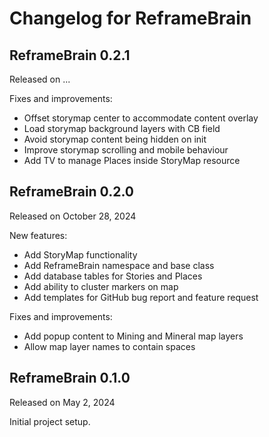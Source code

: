 # Changelog for ReframeBrain

## ReframeBrain 0.2.1
Released on ...

Fixes and improvements:
- Offset storymap center to accommodate content overlay
- Load storymap background layers with CB field
- Avoid storymap content being hidden on init
- Improve storymap scrolling and mobile behaviour
- Add TV to manage Places inside StoryMap resource

## ReframeBrain 0.2.0
Released on October 28, 2024

New features:
- Add StoryMap functionality
- Add ReframeBrain namespace and base class
- Add database tables for Stories and Places
- Add ability to cluster markers on map
- Add templates for GitHub bug report and feature request

Fixes and improvements:
- Add popup content to Mining and Mineral map layers
- Allow map layer names to contain spaces

## ReframeBrain 0.1.0
Released on May 2, 2024

Initial project setup.
